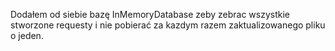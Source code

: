 Dodałem od siebie bazę InMemoryDatabase zeby zebrac wszystkie stworzone requesty i nie pobierać za kazdym razem zaktualizowanego pliku o jeden.
